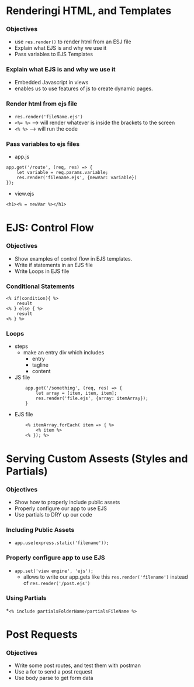 # Renderingi HTML, and Templates

### Objectives

* use `res.render()` to render html from an ESJ file
* Explain what EJS is and why we use it
* Pass variables to EJS Templates

### Explain what EJS is and why we use it

* Embedded Javascript in views
* enables us to use features of js to create dynamic pages.

### Render html from ejs file

* `res.render('fileName.ejs')`
* `<%= %>` --> will render whatever is inside the brackets to the screen
* `<% %>` --> will run the code 

### Pass variables to ejs files
* app.js
```
app.get('/route', (req, res) => {
    let variable = req.params.variable;
    res.render('filename.ejs', {newVar: variable})
});
```
* view.ejs
```
<h1><% = newVar %></h1>
```
# EJS: Control Flow

### Objectives

* Show examples of control flow in EJS templates.
* Write if statements in an EJS file
* Write Loops in EJS file

### Conditional Statements

```
<% if(condition){ %>
    result
<% } else { %>
    result
<% } %>

```



### Loops

* steps
    * make an entry div which includes
        * entry 
        * tagline
        * content
* JS file
    ```
        app.get('/something', (req, res) => {
            let array = [item, item, item];
            res.render('file.ejs', {array: itemArray});
        }
    ```
* EJS file
    ```
        <% itemArray.forEach( item => { %>
            <% item %>
        <% }); %>
    ```

# Serving Custom Assests (Styles and Partials)

### Objectives
* Show how to properly include public assets
* Properly configure our app to use EJS
* Use partials to DRY up our code


### Including Public Assets
* `app.use(express.static('filename'));`

### Properly configure app to use EJS
* `app.set('view engine', 'ejs');`
    * allows to write our app.gets like this `res.render('filename')` instead of `res.render('/post.ejs')`

### Using Partials
*`<% include partialsFolderName/partialsFileName %>`

# Post Requests

### Objectives
* Write some post routes, and test them with postman
* Use a for to send a post request
* Use body parse to get form data 

